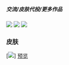 ##### **交流/皮肤代投/更多作品**
[<img src="https://img.shields.io/badge/QQ-2072223641-00687C">](https://qm.qq.com/cgi-bin/qm/qr?k=jpYvlt9u_da-eOtYz6MyMpoFaKay9oMw&noverify=0)
[<img src="https://img.shields.io/badge/B站-NaporiYayo-F090B4">](https://space.bilibili.com/394214012)
[<img src="https://img.shields.io/badge/爱发电-Napori-8C5C9D">](https://afdian.net/@napori)

### 皮肤
[<img src="https://wwtlm-my.sharepoint.com/:i:/g/personal/yokaze_wwtlm_onmicrosoft_com/EfTXsUK-90pOsklxUyUN_1gBzpQcJ1TkhoJs6615KchV6Q?e=8Ue2IP">]
[预览](https://sasakiyy.github.io/mc-skinviewer/test/)
